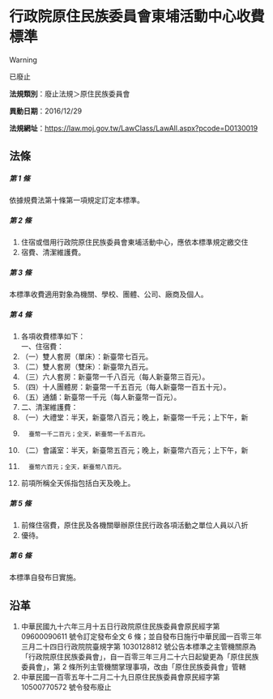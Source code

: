 # 行政院原住民族委員會東埔活動中心收費標準


> [!WARNING]
> 已廢止


**法規類別**：廢止法規＞原住民族委員會

**異動日期**：2016/12/29  

**法規網址**：https://law.moj.gov.tw/LawClass/LawAll.aspx?pcode=D0130019



## 法條
##### 第 1 條
依據規費法第十條第一項規定訂定本標準。

##### 第 2 條
1. 住宿或借用行政院原住民族委員會東埔活動中心，應依本標準規定繳交住
1. 宿費、清潔維護費。

##### 第 3 條
本標準收費適用對象為機關、學校、團體、公司、廠商及個人。

##### 第 4 條
1. 各項收費標準如下：  
一、住宿費：
1. （一）雙人套房（單床）：新臺幣七百元。
1. （二）雙人套房（雙床）：新臺幣九百元。 
1. （三）六人套房：新臺幣一千八百元（每人新臺幣三百元）。 
1. （四）十人團體房：新臺幣一千五百元（每人新臺幣一百五十元）。 
1. （五）通舖：新臺幣一千元（每人新臺幣一百元）。 
1. 二、清潔維護費：
1. （一）大禮堂：半天，新臺幣八百元；晚上，新臺幣一千元；上下午，新
1.       臺幣一千二百元；全天，新臺幣一千五百元。
1. （二）會議室：半天，新臺幣五百元；晚上，新臺幣六百元；上下午，新
1.       臺幣六百元；全天，新臺幣八百元。
1. 前項所稱全天係指包括白天及晚上。

##### 第 5 條
1. 前條住宿費，原住民及各機關舉辦原住民行政各項活動之單位人員以八折
1. 優待。

##### 第 6 條
本標準自發布日實施。

## 沿革
1. 中華民國九十六年三月十五日行政院原住民族委員會原民經字第 09600090611  號令訂定發布全文 6  條；並自發布日施行中華民國一百零三年三月二十四日行政院院臺規字第 1030128812 號公告本標準之主管機關原為「行政院原住民族委員會」，自一百零三年三月二十六日起變更為「原住民族委員會」，第 2  條所列主管機關掌理事項，改由「原住民族委員會」管轄
1. 中華民國一百零五年十二月二十九日原住民族委員會原民經字第 10500770572  號令發布廢止
